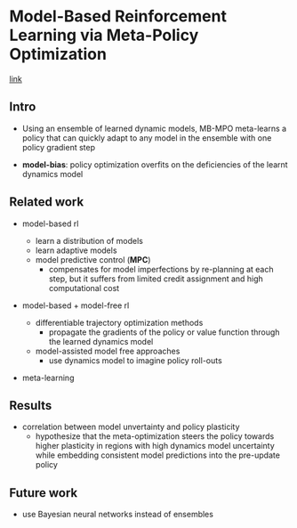 # Model-Based Reinforcement Learning via Meta-Policy Optimization
[link](https://arxiv.org/pdf/1809.05214.pdf)

## Intro 

- Using an ensemble of learned dynamic models, MB-MPO meta-learns a policy that can quickly adapt to any model in the ensemble with one policy gradient step

- **model-bias**: policy optimization overfits on the deficiencies of the learnt dynamics model 

## Related work 

- model-based rl
    - learn a distribution of models 
    - learn adaptive models 
    - model predictive control (**MPC**) 
        - compensates for model imperfections by re-planning at each step, but it suffers from limited credit assignment and high computational cost

- model-based + model-free rl 
    - differentiable trajectory optimization methods 
        - propagate the gradients of the policy or value function through the learned dynamics model 
    - model-assisted model free approaches 
        - use dynamics model to imagine policy roll-outs 

- meta-learning 



## Results 

 - correlation between model unvertainty and policy plasticity 
    - hypothesize that the meta-optimization steers the policy towards higher plasticity in regions with high dynamics model uncertainty while embedding consistent model predictions into the pre-update policy 


## Future work 

- use  Bayesian neural networks instead of ensembles 

